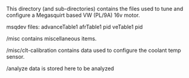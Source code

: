 This directory (and sub-directories) contains the files
used to tune and configure a Megasquirt based
VW (PL/9A) 16v motor.

msqdev files:
advanceTable1
afrTable1
pid
veTable1
pid

/misc contains miscellaneous items.

/misc/clt-calibration contains data used to configure
  the coolant temp sensor.

/analyze  data is stored here to be analyzed

